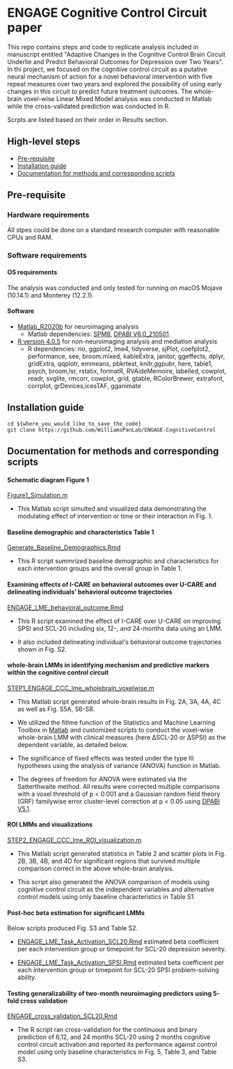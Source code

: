 # ENGAGE Cognitive Control Circuit paper

This repo contains steps and code to replicate analysis included in manuscript entitled "Adaptive Changes in the Cognitive Control Brain Circuit Underlie and Predict Behavioral Outcomes for Depression over Two Years". In thi project, we focused on the cognitive control  circuit as a putative neural mechanism of action for a novel behavioral intervention with five repeat measures over two years and explored the possibility of using early changes in this circuit to predict future treatment outcomes. The whole-brain voxel-wise Linear Mixed Model analysis was conducted in Matlab while the cross-validated prediction was conducted in R. 

Scrpts are listed based on their order in Results section.


## High-level steps
- [Pre-requisite](#pre-requisite)
- [Installation guide](#Installation-guide)
- [Documentation for methods and corresponding scripts](#Documentation-for-methods-and-corresponding-scripts)


## Pre-requisite
### Hardware requirements
All stpes could be done on a standard research computer with reasonable CPUs and RAM.

### Software requirements

#### OS requirements

The analysis was conducted and only tested for running on macOS Mojave (10.14.1) and Monterey (12.2.1).

#### Software
- [Matlab_R2020b](https://www.mathworks.com/products/new_products/release2020b.html) for neuroimaging analysis
  -  Matlab dependencies: [SPM8](https://www.fil.ion.ucl.ac.uk/spm/software/spm8/), [DPABI V6.0_210501](http://rfmri.org/content/dpabi-v60-and-dpabinet-v10-were-released).
- [R version 4.0.5](https://www.r-project.org/) for non-neuroimaging analysis and mediation analysis
  - R dependencies: rio, ggplot2, lme4, tidyverse, sjPlot, coefplot2, performance, see, broom.mixed, kableExtra, janitor, ggeffects, dplyr, gridExtra, qqplotr, emmeans, pbkrtest, knitr,ggpubr, here, table1, psych, broom,lsr, rstatix, formatR, RVAideMemoire, labelled, cowplot, readr, svglite, rmcorr, cowplot, grid, gtable, RColorBrewer, extrafont, corrplot, grDevices,icesTAF, gganimate

## Installation guide
  ```
  cd ${where_you_would_like_to_save_the_code}
  git clone https://github.com/WilliamsPanLab/ENGAGE-CognitiveControl
  ```


## Documentation for methods and corresponding scripts  

#### Schematic diagram Figure 1
  
  [Figure1_Simulation.m](https://github.com/WilliamsPanLab/ENGAGE-CognitiveControl/blob/383702627a7a52139e8558ab67e68e19692c61f6/matlab/Figure1_Simulation.m) 

- This Matlab script simulted and visualized data demonstrating the modulating effect of intervention or time or their interaction in Fig. 1.

#### Baseline demographic and characteristics Table 1

  [Generate_Baseline_Demographics.Rmd](https://github.com/WilliamsPanLab/ENGAGE-CognitiveControl/blob/13928c1f5a0de9e3a4bebac7b93c48de1789545d/r_script/Rmd/Generate_Baseline_Demographics.Rmd)

- This R script summrized baseline demographic and characteristics for each intervention groups and the overall group in Table 1.

#### Examining effects of I-CARE on behavioral outcomes over U-CARE and delineating individuals’ behavioral outcome trajectories

  [ENGAGE_LME_behavioral_outcome.Rmd](https://github.com/WilliamsPanLab/ENGAGE-CognitiveControl/blob/13928c1f5a0de9e3a4bebac7b93c48de1789545d/r_script/Rmd/ENGAGE_LME_behavioral_outcome.Rmd)

  - This R script examined the effect of I-CARE over U-CARE on improving SPSI and SCL-20 including six, 12-, and 24-months data using an LMM. 

  - It also included delineating individual's behavioral outcome trajectories shown in Fig. S2.

#### whole-brain LMMs in identifying mechanism and predictive markers within the cognitive control circuit

  [STEP1_ENGAGE_CCC_lme_wholebrain_voxelwise.m](https://github.com/WilliamsPanLab/ENGAGE-CognitiveControl/blob/1b19afde1c0c010ca0b44e19d64cd492a13905d9/matlab/STEP1_ENGAGE_CCC_lme_wholebrain_voxelwise.m)

  - This Matlab script generated whole-brain results in Fig. 2A, 3A, 4A, 4C as well as Fig. S5A, S6-S8.
  
  - We utilized the fitlme function of the Statistics and Machine Learning Toolbox in [Matlab](https://www.mathworks.com/products/matlab.html) and customized scripts to conduct the voxel-wise whole-brain LMM with clinical measures (here ∆SCL-20 or ∆SPSI) as the dependent variable, as detailed below. 
  
  - The significance of fixed effects was tested under the type III hypotheses using the analysis of variance (ANOVA) function in Matlab. 
  
  - The degrees of freedom for ANOVA were estimated via the Satterthwaite method. All results were corrected multiple comparisons with a voxel threshold of p < 0.001 and a Gaussian random field theory (GRF) familywise error cluster-level correction at p < 0.05 using [DPABI V5.1](http://rfmri.org/dpabi).

#### ROI LMMs and visualizations

  [STEP2_ENGAGE_CCC_lme_ROI_visualization.m](https://github.com/WilliamsPanLab/ENGAGE-CognitiveControl/blob/1b19afde1c0c010ca0b44e19d64cd492a13905d9/matlab/STEP2_ENGAGE_CCC_lme_ROI_visualization.m) 

  - This Matlab script generated statistics in Table 2 and scatter plots in Fig. 2B, 3B, 4B, and 4D for significant regions that survived multiple comparison correct in the above whole-brain analysis.  
  
  - This script also generated the ANOVA comparison of models using cognitive control circuit as the independent variables and alternative control models using only baseline characteristics in Table S1.

#### Post-hoc beta estimation for significant LMMs

  Below scripts produced Fig. S3 and Table S2.

  - [ENGAGE_LME_Task_Activation_SCL20.Rmd](https://github.com/WilliamsPanLab/ENGAGE-CognitiveControl/blob/1b19afde1c0c010ca0b44e19d64cd492a13905d9/r_script/Rmd/ENGAGE_LME_Task_Activation_SCL20.Rmd) estimated beta coefficient per each intervention group or timepoint for SCL-20 depression severity.
  
  - [ENGAGE_LME_Task_Activation_SPSI.Rmd](https://github.com/WilliamsPanLab/ENGAGE-CognitiveControl/blob/1b19afde1c0c010ca0b44e19d64cd492a13905d9/r_script/Rmd/ENGAGE_LME_Task_Activation_SPSI.Rmd) estimated beta coefficient per each intervention group or timepoint for SCL-20 SPSI problem-solving ability.

#### Testing generalizability of two-month neuroimaging predictors using 5-fold cross validation

  [ENGAGE_cross_validation_SCL20.Rmd](https://github.com/WilliamsPanLab/ENGAGE-CognitiveControl/blob/1b19afde1c0c010ca0b44e19d64cd492a13905d9/r_script/Rmd/ENGAGE_cross_validation_SCL20.Rmd)

  - The R script ran cross-validation for the continuous and binary prediction of 6,12, and 24 months SCL-20 using 2 months cognitive control circuit activation and reported its performance against control model using only baseline characteristics in Fig. 5, Table 3, and Table S3.


